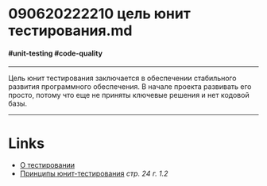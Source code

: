 # 090620222210 цель юнит тестирования.md #
#### #unit-testing #code-quality ####

***
Цель юнит тестирования заключается в обеспечении стабильного развития программного обеспечения.
В начале проекта развивать его просто, потому что еще не приняты ключевые решения и нет кодовой базы.
***
# **Links** #
- [О тестировании](090620222154%20Отдача%20от%20написания%20тестов.md)
- [Принципы юнит-тестирования](Принципы%20юнит-тестирования.md) *стр. 24 г. 1.2*